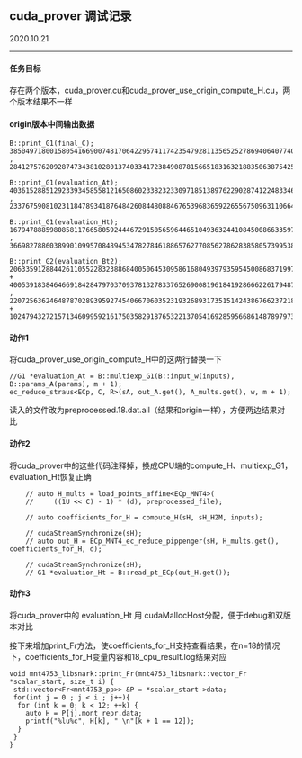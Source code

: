 ## cuda_prover 调试记录

2020.10.21

---

#### 任务目标

存在两个版本，cuda_prover.cu和cuda_prover_use_origin_compute_H.cu，两个版本结果不一样

#### origin版本中间输出数据

```
B::print_G1(final_C);
38504971800158054166900748170642295741174235479281135652527869406407740101411095600466786133055190871190655177697827195847374833008710953846021934682114031578634773155616714950649636028153617688407408178016680029136214759403412 , 28412757620928747343810280137403341723849087815665183163218835063875425698714552422588790635552291686603665387391623753486886819210937831343481863693250790316264275192991583902394036536639486003397829016307792037851201839185453

B::print_G1(evaluation_At);
40361528851292339345855812165086023382323309718513897622902874122483346627973823933464805637565865005519760505478660019167147270387235855164579731801369647130593112655809325208937217816514099017172308180483589350860289746831709 , 23376759081023118478934187648426084480884676539683659226556750963110664339992299982299997764330628577226757470124418598730029542469546657826296266457249453427184831984170844166217062228595162154011275968811438926459934984097266

B::print_G1(evaluation_Ht);
16794788859808581176658059244467291505659644651049363244108450086633597740304427320236581912246381621730659150691979255922017108196069599502605874975187717324176650582492597325991890517901837694333369249966315321840064422490272 , 36698278860389901099570848945347827846188657627708562786283858057399538220679766688290037987769440989280254870429901370117763013589172190930597801471885323555419347183262029585554829366680681882970059571476419302226324179882245

B::print_G2(evaluation_Bt2);
20633591288442611055228323886840050645309586168049397935954500868371997219211569299745299267104253355263102480635799878375500472267374123275479668810489026293549843149264817282407606837386145511899910776074607233248963923479273*z + 40053918384646691842847970370937813278337652690081961841928666226179487940670550301400319089377785889517246630109962768982416768051268983432597437743990505657076804170686198005235676637384143877416443969397834729604449625043117 , 22072563624648787028939592745406670603523193268931735151424386766237218279451036780431291384050966541462866257292644106474819310081901205945285169627259849286352740564212617865264837964500225957402534604649239549002572085922439*z + 10247943272157134609959216175035829187653221370541692859566861487897973160733141235086232673191806193454100562431011885020498431747786426107942633293194019588083290311511451241076266982251960149479014629612701364540065782624311
```

#### 动作1

将cuda_prover_use_origin_compute_H中的这两行替换一下

```
//G1 *evaluation_At = B::multiexp_G1(B::input_w(inputs), B::params_A(params), m + 1);
ec_reduce_straus<ECp, C, R>(sA, out_A.get(), A_mults.get(), w, m + 1);
```

读入的文件改为preprocessed.18.dat.all（结果和origin一样），方便两边结果对比

#### 动作2

将cuda_prover中的这些代码注释掉，换成CPU端的compute_H、multiexp_G1，evaluation_Ht恢复正确

```
    // auto H_mults = load_points_affine<ECp_MNT4>(
    //     ((1U << C) - 1) * (d), preprocessed_file);
    
    // auto coefficients_for_H = compute_H(sH, sH_H2M, inputs);
    
    // cudaStreamSynchronize(sH);
    // auto out_H = ECp_MNT4_ec_reduce_pippenger(sH, H_mults.get(), coefficients_for_H, d);
    
    // cudaStreamSynchronize(sH);
    // G1 *evaluation_Ht = B::read_pt_ECp(out_H.get());
```

#### 动作3

将cuda_prover中的 evaluation_Ht 用 cudaMallocHost分配，便于debug和双版本对比

接下来增加print_Fr方法，使coefficients_for_H支持查看结果，在n=18的情况下，coefficients_for_H变量内容和18_cpu_result.log结果对应

    void mnt4753_libsnark::print_Fr(mnt4753_libsnark::vector_Fr *scalar_start, size_t i) {
     std::vector<Fr<mnt4753_pp>> &P = *scalar_start->data;
     for(int j = 0 ; j < i ; j++){
      for (int k = 0; k < 12; ++k) {
        auto H = P[j].mont_repr.data;
        printf("%lu%c", H[k], " \n"[k + 1 == 12]);
      }
     }
    }
